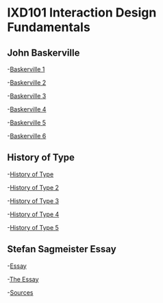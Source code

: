 IXD101 Interaction Design Fundamentals
======================================

John Baskerville
----------------

-[Baskerville 1]( https://ethanmcgonigle.github.io/John-Baskerville/baskerville1.html)

-[Baskerville 2]( https://ethanmcgonigle.github.io/John-Baskerville/baskerville2.html)

-[Baskerville 3]( https://ethanmcgonigle.github.io/John-Baskerville/baskerville3.html)

-[Baskerville 4]( https://ethanmcgonigle.github.io/John-Baskerville/baskerville4.html)

-[Baskerville 5]( https://ethanmcgonigle.github.io/John-Baskerville/baskerville5.html)

-[Baskerville 6]( https://ethanmcgonigle.github.io/John-Baskerville/baskerville6.html)



History of Type
----------------

-[History of Type]( https://ethanmcgonigle.github.io/John-Baskerville/thehistoryoftype.html)

-[History of Type 2]( https://ethanmcgonigle.github.io/John-Baskerville/thehistoryoftype2.html)

-[History of Type 3]( https://ethanmcgonigle.github.io/John-Baskerville/thehistoryoftype3.html)

-[History of Type 4]( https://ethanmcgonigle.github.io/John-Baskerville/thehistoryoftype4.html)

-[History of Type 5]( https://ethanmcgonigle.github.io/John-Baskerville/thehistoryoftype5.html)


Stefan Sagmeister Essay
-----------------------

-[Essay]( https://ethanmcgonigle.github.io/John-Baskerville/essay.html)

-[The Essay]( https://ethanmcgonigle.github.io/John-Baskerville/myessay.html)

-[Sources]( https://ethanmcgonigle.github.io/John-Baskerville/sources.html)




